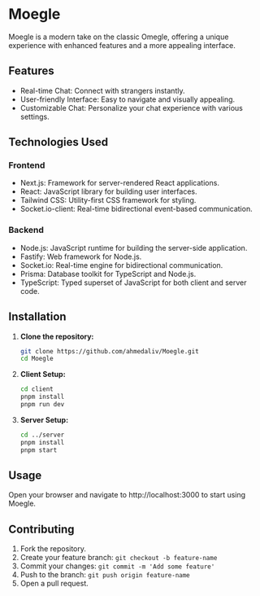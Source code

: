 # Moegle

Moegle is a modern take on the classic Omegle, offering a unique experience with enhanced features and a more appealing interface.

## Features

- Real-time Chat: Connect with strangers instantly.
- User-friendly Interface: Easy to navigate and visually appealing.
- Customizable Chat: Personalize your chat experience with various settings.

## Technologies Used

### Frontend

- Next.js: Framework for server-rendered React applications.
- React: JavaScript library for building user interfaces.
- Tailwind CSS: Utility-first CSS framework for styling.
- Socket.io-client: Real-time bidirectional event-based communication.

### Backend

- Node.js: JavaScript runtime for building the server-side application.
- Fastify: Web framework for Node.js.
- Socket.io: Real-time engine for bidirectional communication.
- Prisma: Database toolkit for TypeScript and Node.js.
- TypeScript: Typed superset of JavaScript for both client and server code.



## Installation

1. **Clone the repository:**

   ```bash
   git clone https://github.com/ahmedaliv/Moegle.git
   cd Moegle
   ```
2. **Client Setup:**
    ```bash
    cd client
    pnpm install
    pnpm run dev
    ```
3. **Server Setup:**
   ```bash
   cd ../server
   pnpm install
   pnpm start
   ```
## Usage
  Open your browser and navigate to http://localhost:3000 to start using Moegle.

## Contributing

1. Fork the repository.
2. Create your feature branch: `git checkout -b feature-name`
3. Commit your changes: `git commit -m 'Add some feature'`
4. Push to the branch: `git push origin feature-name`
5. Open a pull request.
